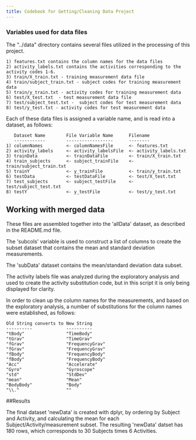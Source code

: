 ```yaml
---
title: Codebook for Getting/Cleaning Data Project
---
```


### Variables used for data files

The "../data" directory contains several files utilized in the processing of this project.

    1) features.txt contains the column names for the data files
    2) activity_labels.txt contains the activities corresponding to the activity codes 1-6.
	3) train/X_train.txt - training measurement data file
	4) train/subject_train.txt - subject codes for training measurement data
	5) train/y_train.txt - activity codes for training measurement data
	6) test/X_test.txt  - test measurement data file
	7) test/subject_test.txt -  subject codes for test measurement data
	8) test/y_test.txt - activity codes for test measurement data

Each of these data files is assigned a variable name, and is read into a dataset, as follows:

       Dataset Name        File Variable Name      Filename
       ------------        ------------------      --------
    1) columnNames         <- columnNamesFile      <- features.txt
    2) activity_labels     <- activity_labelsFile  <- activity_labels.txt
	3) trainData           <- trainDataFile        <- train/X_train.txt
	4) train_subjects      <- subject_trainFile    <- train/subject_train.txt
	5) trainY              <- y_trainFile          <- train/y_train.txt
	6) testData            <- testDataFile         <- test/X_test.txt
	7) test_subjects       <- subject_testFile     <- test/subject_test.txt
	8) testY               <- y_testFile           <- test/y_test.txt
    
## Working with merged data

These files are assembled together into the 'allData' dataset, as described in the README.md file.

The 'subcols' variable is used to construct a list of columns to create the subset dataset that contains the mean and standard deviation measurements.

The 'subData' dataset contains the mean/standard deviation data subset.

The activity labels file was analyzed during the exploratory analysis and used to create the activity substitution code, but in this script it is only being displayed for clarity.

In order to clean up the column names for the measurements, and based on the exploratory analysis, a number of substitutions for the column names were established, as follows:

    Old String converts to New String
    ----------             ----------
    "tBody"                "TimeBody"
    "tGrav"                "TimeGrav"
    "fGrav"                "FrequencyGrav"
    "fGrav"                "FrequencyGrav"
    "fBody"                "FrequencyBody"
    "fBody"                "FrequencyBody"
    "Acc"                  "Accelerate"
    "Gyro"                 "Gyroscope"
    "std"                  "StdDev"
    "mean"                 "Mean"
    "BodyBody"             "Body"
    "\\."                  ""

##Results

The final dataset 'newData' is created with dplyr, by ordering by Subject and Activity, and calculating the mean for each Subject/Activity/measurement subset. The resulting 'newData' datset has 180 rows, which corresponds to 30 Subjects times 6 Activities.



